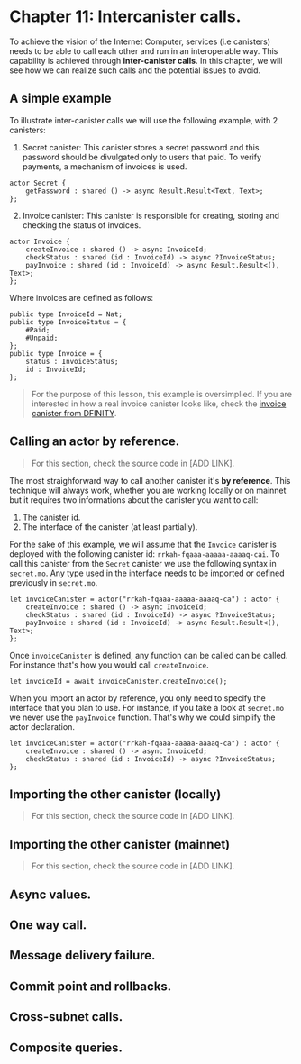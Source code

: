 # Chapter 11: Intercanister calls.
To achieve the vision of the Internet Computer, services (i.e canisters) needs to be able to call each other and run in an interoperable way. This capability is achieved through **inter-canister calls**. In this chapter, we will see how we can realize such calls and the potential issues to avoid.
## A simple example
To illustrate inter-canister calls we will use the following example, with 2 canisters:
1. Secret canister: This canister stores a secret password and this password should be divulgated only to users that paid. To verify payments, a mechanism of invoices is used.
```motoko
actor Secret {
    getPassword : shared () -> async Result.Result<Text, Text>;
};
````
2. Invoice canister: This canister is responsible for creating, storing and checking the status of invoices. 
```motoko
actor Invoice {
    createInvoice : shared () -> async InvoiceId;
    checkStatus : shared (id : InvoiceId) -> async ?InvoiceStatus;
    payInvoice : shared (id : InvoiceId) -> async Result.Result<(), Text>;
};
```
Where invoices are defined as follows:
```motoko
public type InvoiceId = Nat;
public type InvoiceStatus = {
    #Paid;
    #Unpaid;
};
public type Invoice = {
    status : InvoiceStatus;
    id : InvoiceId;
};
```

> For the purpose of this lesson, this example is oversimplied.  If you are interested in how a real invoice canister looks like, check the [invoice canister from DFINITY](https://github.com/dfinity/invoice-canister).

## Calling an actor by reference.
> For this section, check the source code in [ADD LINK].

The most straighforward way to call another canister it's **by reference**. This technique will always work, whether you are working locally or on mainnet but it requires two informations about the canister you want to call: 
1. The canister id.
2. The interface of the canister (at least partially).

For the sake of this example, we will assume that the `Invoice` canister is deployed with the following canister id: `rrkah-fqaaa-aaaaa-aaaaq-cai`. To call this canister from the `Secret` canister we use the following syntax in `secret.mo`. Any type used in the interface needs to be imported or defined previously in `secret.mo`.
```motoko
let invoiceCanister = actor("rrkah-fqaaa-aaaaa-aaaaq-ca") : actor {
    createInvoice : shared () -> async InvoiceId;
    checkStatus : shared (id : InvoiceId) -> async ?InvoiceStatus;
    payInvoice : shared (id : InvoiceId) -> async Result.Result<(), Text>;
};
```
Once `invoiceCanister` is defined, any function can be called can be called. For instance that's how you would call `createInvoice`.
```motoko
let invoiceId = await invoiceCanister.createInvoice();
```
When you import an actor by reference, you only need to specify the interface that you plan to use. For instance, if you take a look at `secret.mo` we never use the `payInvoice` function. That's why we could simplify the actor declaration.
```motoko
let invoiceCanister = actor("rrkah-fqaaa-aaaaa-aaaaq-ca") : actor {
    createInvoice : shared () -> async InvoiceId;
    checkStatus : shared (id : InvoiceId) -> async ?InvoiceStatus;
};
```
## Importing the other canister (locally) 
> For this section, check the source code in [ADD LINK].
## Importing the other canister (mainnet)
> For this section, check the source code in [ADD LINK].
## Async values.
## One way call.
## Message delivery failure.
## Commit point and rollbacks.
## Cross-subnet calls.
## Composite queries.